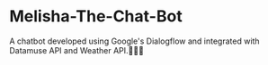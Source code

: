 # Melisha-The-Chat-Bot
A chatbot developed using Google's Dialogflow and integrated with Datamuse API and Weather API.👀😁🤖
